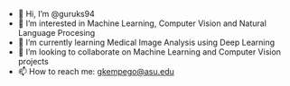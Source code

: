 - 👋 Hi, I’m @guruks94
- 👀 I’m interested in Machine Learning, Computer Vision and Natural Language Procesing
- 🌱 I’m currently learning Medical Image Analysis using Deep Learning
- 💞️ I’m looking to collaborate on Machine Learning and Computer Vision projects
- 📫 How to reach me: gkempego@asu.edu

<!---
guruks94/guruks94 is a ✨ special ✨ repository because its `README.md` (this file) appears on your GitHub profile.
You can click the Preview link to take a look at your changes.
--->
